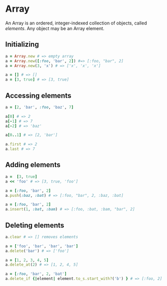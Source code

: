 # Array

An Array is an ordered, integer-indexed collection of objects, called *elements*. Any object may be an Array element.

## Initializing

````ruby
a = Array.new # => empty array
a = Array.new([:foo, 'bar', 2]) #=> [:foo, "bar", 2]
a = Array.new(3, 'x') # => ['x', 'x', 'x']

a = [] # => []
a = [3, true] # => [3, true]
````



## Accessing elements

````ruby
a = [2, 'bar', :foo, 'baz', 7]

a[0] # => 2
a[-1] # => 7
a[-2] # => 'baz'

a[0..1] # => [2, 'bar']

a.first # => 2
a.last # => 7
````



## Adding elements

````ruby
a =  [3, true]
a << 'foo' # => [3, true, 'foo']

a = [:foo, 'bar', 2]
a.push(:baz, :bat) # => [:foo, "bar", 2, :baz, :bat]

a = [:foo, 'bar', 2]
a.insert(1, :bat, :bam) # => [:foo, :bat, :bam, "bar", 2]
````



## Deleting elements

````ruby
a.clear # => [] removes elements

a = ['foo', 'bar', 'bar', 'bar']
a.delete('bar') # => ['foo']

a = [1, 2, 3, 4, 5]
a.delete_at(2) # => [1, 2, 4, 5]

a = [:foo, 'bar', 2, 'bat']
a.delete_if {|element| element.to_s.start_with?('b') } # => [:foo, 2]
````